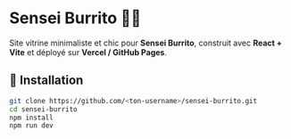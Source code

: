 # Sensei Burrito 🍣🌯

Site vitrine minimaliste et chic pour **Sensei Burrito**, construit avec **React + Vite** et déployé sur **Vercel / GitHub Pages**.

## 🚀 Installation

```bash
git clone https://github.com/<ton-username>/sensei-burrito.git
cd sensei-burrito
npm install
npm run dev
